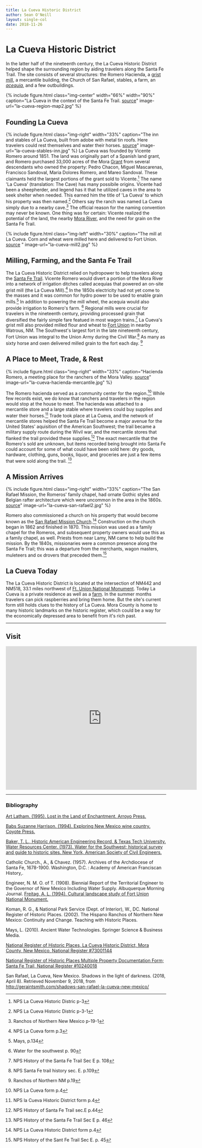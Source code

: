 ```yaml
---
title: La Cueva Historic District
author: Sean O'Neill
layout: single-col
date: 2018-11-26
---
```


# La Cueva Historic District


In the latter half of the nineteenth century, the La Cueva Historic District helped shape the surrounding region by aiding travelers along the Santa Fe Trail. The site consists of several structures: the Romero Hacienda, a [grist mill](https://en.wikipedia.org/wiki/Gristmill), a mercantile building, the Church of San Rafael, stables, a farm, an [*acequia*](http://www.nmacequiacommission.state.nm.us/Publications/kfrancis_harvard_proposal04.pdf), and a few outbuildings.  

{% include figure.html
  class="img-center"
  width="66%"
  width="90%"
  caption="La Cueva in the context of the Santa Fe Trail. [source](https://www.nps.gov/safe/planyourvisit/maps.htm)"
  image-url="la-cueva-region-map2.jpg"
%}


## Founding La Cueva
{% include figure.html
  class="img-right"
  width="33%"
  caption="The inn and stables of La Cueva, built from adobe with metal tin roofs.  Here travelers could rest themselves and water their horses. [source](https://goo.gl/maps/L9xHUPzSBQR2)"
  image-url="la-cueva-stables-inn.jpg"
%}
La Cueva was founded by Vicente Romero around 1851. The land was originally part of a Spanish land grant, and Romero purchased 33,000 acres of the Mora [Grant](https://en.wikipedia.org/wiki/Land_grants_in_New_Mexico) from several descendants who owned the property: Pedro Chacon, Miguel Mascarenas, Francisco Sandoval, Maria Dolores Romero, and Mareo Sandoval.  These claimants held the largest portions of the grant sold to Vicente.[^NPS-Form] The name 'La Cueva' (translation: The Cave) has many possibile origins.  Vicente had been a sheepherder, and legend has it that he utilized caves in the area to seek shelter when needed.  This earned him the title of 'La Cueva' to which his property was then named.[^NPS-Form-2]  Others say the ranch was named La Cueva simply due to a nearby cave.[^ranchos1] The official reason for the naming convention may never be known.  One thing was for certain: Vicente realized the potential of the land, the nearby [Mora River](https://en.wikipedia.org/wiki/Mora_River), and the need for grain on the Santa Fe Trail.  

[^NPS-Form]: NPS La Cueva Historic Distric p-3

[^NPS-Form-2]: NPS La Cueva Historic Distric p-3-1 

[^ranchos1]: Ranchos of Northern New Mexico p-19-1


{% include figure.html
  class="img-left"
  width="30%"
  caption="The mill at La Cueva. Corn and wheat were milled here and delivered to Fort Union. [source](https://commons.wikimedia.org/wiki/File:Mill_at_La_Cueva_NM.jpg) "
  image-url="la-cueva-mill2.jpg"
%}

## Milling, Farming, and the Santa Fe Trail

The La Cueva Historic District relied on hydropower to help travelers along the [Santa Fe Trail](https://www.nps.gov/safe/index.htm).  Vicente Romero would divert a portion of the Mora River into a network of irrigation ditches called acequias that powered an on-site grist mill (the La Cueva Mill).[^NPS-lchd-3] In the 1850s electricity had not yet come to the masses and it was common for hydro power to be used to enable grain mills.[^Mays-1] In addition to powering the mill wheel, the acequia would also provide irrigation to Romero's farm. [^Water-1]  Regional mills were crucial for travelers in the nineteenth century, providing processed grain that diversified the fairly simple fare featued in most wagon trains.[^NPS-SFT-1]  La Cueva's grist mill also provided milled flour and wheat to [Fort Union](https://www.nps.gov/foun/index.htm) in nearby Watrous, NM.  The Southwest's largest fort in the late nineteenth century, Fort Union was integral to the Union Army during the Civil War.[^NPS-SFT-2] As many as sixty horse and oxen delivered milled grain to the fort each day. [^Ranchos-1]

[^NPS-lchd-3]: NPS La Cueva form p.3

[^Mays-1]: Mays, p.134

[^Water-1]: Water for the southwest p. 90

[^NPS-SFT-1]: NPS History of the Santa Fe Trail Sec E p. 108

[^NPS-SFT-2]: NPS Santa Fe trail history sec. E. p.109

[^Ranchos-1]: Ranchos of Northern NM p.19

## A Place to Meet, Trade, & Rest

{% include figure.html
  class="img-right"
  width="33%"
  caption="Hacienda Romero, a meeting place for the ranchers of the Mora Valley. [source](https://goo.gl/maps/xTKt66UbKZU2)"
  image-url="la-cueva-hacienda-mercantile.jpg"
%}


The Romero hacienda served as a community center for the region.[^NPS-LCHD-5]  While few records exist, we do know that ranchers and travelers in the region would stop at the house to meet. The hacienda was attached to a mercantile store and a large stable where travelers could buy supplies and water their horses.[^NPS-LCHD-6] Trade took place at La Cueva, and the network of mercantile stores helped the Santa Fe Trail become a major avenue for the United States' aquisition of the American Southwest; the trail became a military supply route during the Wivil war, and the mercantile stores that flanked the trail provided these supplies.[^NPS-SFT-3] The exact mercantile that the Romero's sold are unknown, but items recorded being brought into Santa Fe could account for some of what could have been sold here: dry goods, hardware, clothing, guns, books, liquor, and groceries are just a few items that were sold along the trail. [^NPS-SFT-4]

[^NPS-LCHD-5]: NPS La Cueva form p.4

[^NPS-LCHD-6]: NPS la Cueva Historic District form p.4

[^NPS-SFT-3]: NPS History of Santa Fe Trail sec.E p.44

[^NPS-SFT-4]: NPS History of the Santa Fe Trail Sec E p. 46

## A Mission Arrives
{% include figure.html
  class="img-right"
  width="33%"
  caption="The San Rafael Mission, the Romeros' family chapel, had ornate Gothic styles and Belgian rafter architecture which were uncommon in the area in the 1860s. [source](https://www.flickr.com/photos/auvet/4725613711/in/photostream/)"
  image-url="la-cueva-san-rafael2.jpg"
%}


Romero also commissioned a church on his property that would become known as the [San Rafael Mission Church](https://www.cstones.org/current-projects/2018/3/8/san-rafael-church-la-cueva-new-mexico).[^NPS-LCHD-7]  Construction on the church began in 1862 and finished in 1870.  This mission was used as a family chapel for the Romeros, and subsequent property owners would use this as a family chapel, as well. Priests from near Lamy, NM came to help build the mission.  By the 1840s, missionaries were a common presence along the Santa Fe Trail; this was a departure from the merchants, wagon masters, muleteers and ox drovers that preceded them.[^NPS-SFT-5]

[^NPS-LCHD-7]: NPS La Cueva Historic District form p.4

[^NPS-SFT-5]: NPS History of the Sant Fe Trail Sec E. p. 45

## La Cueva Today
The La Cueva Historic District is located at the intersection of NM442 and NM518, 33.1 miles northwest of [Ft. Union National Monument](https://www.nps.gov/foun/index.htm). Today La Cueva is a private residence as well as a [farm](https://www.lacuevafarm.com/).  In the summer months travelers can pick raspberries and bring them home.  But the site's current form still holds clues to the history of La Cueva. Mora County is home to many historic landmarks on the historic register, which could be a way for the economically depressed area to benefit from it's rich past.   

***

## Visit
<iframe src="https://www.google.com/maps/embed?pb=!1m18!1m12!1m3!1d9136.533004941797!2d-105.25550118652758!3d35.940799449544464!2m3!1f0!2f0!3f0!3m2!1i1024!2i768!4f13.1!3m3!1m2!1s0x871992ee53938995%3A0x53d6d9ce3bed58fc!2sLa+Cueva%2C+NM+87736!5e0!3m2!1sen!2sus!4v1544478774477" width="600" height="450" frameborder="0" style="border:0" allowfullscreen></iframe>


***

### Bibliography


[Art Latham. (1995). Lost in the Land of Enchantment. Arroyo Press.](http://archive.org/details/lostinlandofench00lath)

[Babs Suzanne Harrison. (1994). Exploring New Mexico wine country. Coyote Press.](http://archive.org/details/exploringnewmexi00harr)

[Baker, T. L., Historic American Engineering Record, & Texas Tech University. Water Resources Center. (1973). Water for the Southwest; historical survey and guide to historic sites. New York, American Society of Civil Engineers.](http://archive.org/details/waterforsouthwes00bake)

Catholic Church., A., & Chavez. (1957). Archives of the Archdiocese of Santa Fe, 1678-1900. Washington, D.C. : Academy of American Franciscan History,.

Engineer, N. M. O. of T. (1908). Biennial Report of the Territorial Engineer to the Governor of New Mexico Including Water Supply. Albuquerque Morning Journal.
[Freitag, A. L. (1994). Cultural landscape study of Fort Union National Monument.](http://archive.org/details/culturallandscap00frei)

Koman, R. G., & National Park Service (Dept. of Interior), W., DC. National Register of Historic Places. (2002). The Hispano Ranchos of Northern New Mexico: Continuity and Change. Teaching with Historic Places.

Mays, L. (2010). Ancient Water Technologies. Springer Science & Business Media.

[National Register of Historic Places, La Cueva Historic District, Mora County, New Mexico, National Register #73001144](https://npgallery.nps.gov/AssetDetail/NRIS/73001144)

[National Register of Historic Places Multiple Property Documentation Form; Santa Fe Trail, National Register #10240018](https://dnr.mo.gov/shpo/nps-nr)

San Rafael, La Cueva, New Mexico. Shadows in the light of darkness. (2018, April 8). Retrieved November 9, 2018, from http://geraintsmith.com/shadows-san-rafael-la-cueva-new-mexico/





